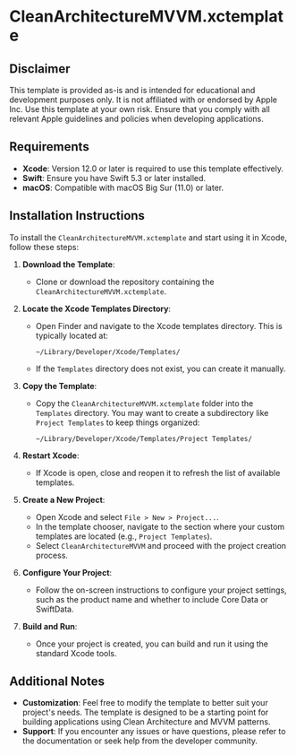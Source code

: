 # CleanArchitectureMVVM.xctemplate

## Disclaimer

This template is provided as-is and is intended for educational and development purposes only. It is not affiliated with or endorsed by Apple Inc. Use this template at your own risk. Ensure that you comply with all relevant Apple guidelines and policies when developing applications.

## Requirements

- **Xcode**: Version 12.0 or later is required to use this template effectively.
- **Swift**: Ensure you have Swift 5.3 or later installed.
- **macOS**: Compatible with macOS Big Sur (11.0) or later.

## Installation Instructions

To install the `CleanArchitectureMVVM.xctemplate` and start using it in Xcode, follow these steps:

1. **Download the Template**:
   - Clone or download the repository containing the `CleanArchitectureMVVM.xctemplate`.

2. **Locate the Xcode Templates Directory**:
   - Open Finder and navigate to the Xcode templates directory. This is typically located at:
     ```
     ~/Library/Developer/Xcode/Templates/
     ```
   - If the `Templates` directory does not exist, you can create it manually.

3. **Copy the Template**:
   - Copy the `CleanArchitectureMVVM.xctemplate` folder into the `Templates` directory. You may want to create a subdirectory like `Project Templates` to keep things organized:
     ```
     ~/Library/Developer/Xcode/Templates/Project Templates/
     ```

4. **Restart Xcode**:
   - If Xcode is open, close and reopen it to refresh the list of available templates.

5. **Create a New Project**:
   - Open Xcode and select `File > New > Project...`.
   - In the template chooser, navigate to the section where your custom templates are located (e.g., `Project Templates`).
   - Select `CleanArchitectureMVVM` and proceed with the project creation process.

6. **Configure Your Project**:
   - Follow the on-screen instructions to configure your project settings, such as the product name and whether to include Core Data or SwiftData.

7. **Build and Run**:
   - Once your project is created, you can build and run it using the standard Xcode tools.

## Additional Notes

- **Customization**: Feel free to modify the template to better suit your project's needs. The template is designed to be a starting point for building applications using Clean Architecture and MVVM patterns.
- **Support**: If you encounter any issues or have questions, please refer to the documentation or seek help from the developer community.
